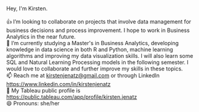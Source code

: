 <br>Hey, I'm Kirsten. 
<br>
<br>👍 I’m looking to collaborate on projects that involve data management for business decisions and process improvement. I hope to work in Business Analytics in the near future.
<br>🔭 I’m currently studying a Master's in Business Analytics, developing knowledge in data science in both R and Python, machine learning algorithms and improving my data visualization skills. I will also learn some SQL and Natural Learning Processing models in the following semester. I would love to collaborate and further improve my skills in these topics.
<br>📫 Reach me at kirstenjenatz@gmail.com or through LinkedIn https://www.linkedin.com/in/kirstenjenatz
<br>📂 My Tableau public profile is https://public.tableau.com/app/profile/kirsten.jenatz
<br>😄 Pronouns: she/her
